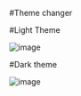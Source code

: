 #Theme changer

#Light Theme 

![image](https://user-images.githubusercontent.com/71991617/175924962-0991a4b2-8851-434f-aab7-22b180b8aac1.png)

#Dark theme

![image](https://user-images.githubusercontent.com/71991617/175925074-b16e867f-1995-4e53-b50b-cebab3525299.png)
